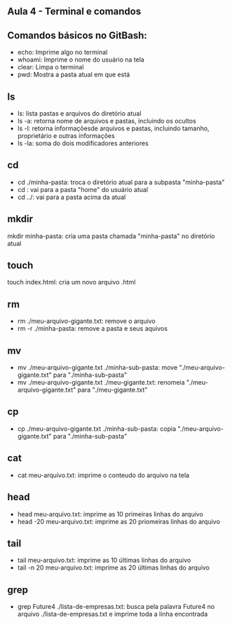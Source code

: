 ## Aula 4 - Terminal e comandos

## Comandos básicos no GitBash:
- echo: Imprime algo no terminal
- whoami: Imprime o nome do usuário na tela
- clear: Limpa o terminal
- pwd: Mostra a pasta atual em que está

## ls
- ls: lista pastas e arquivos do diretório atual
- ls -a: retorna nome de arquivos e pastas, incluindo os ocultos
- ls -l: retorna informaçõesde arquivos e pastas, incluindo tamanho, proprietário e outras informações
- ls -la: soma do dois modificadores anteriores

## cd
- cd ./minha-pasta: troca o diretório atual para a subpasta "minha-pasta"
- cd : vai para a pasta "home" do usuário atual
- cd ../: vai para a pasta acima da atual

## mkdir
mkdir minha-pasta: cria uma pasta chamada "minha-pasta" no diretório atual

## touch
touch index.html: cria um novo arquivo .html

## rm
- rm ./meu-arquivo-gigante.txt: remove o arquivo
- rm -r ./minha-pasta: remove a pasta e seus aquivos

## mv
- mv ./meu-arquivo-gigante.txt ./minha-sub-pasta: move "./meu-arquivo-gigante.txt"  para  "./minha-sub-pasta"
- mv ./meu-arquivo-gigante.txt ./meu-gigante.txt: renomeia "./meu-arquivo-gigante.txt" para "./meu-gigante.txt"

## cp
- cp ./meu-arquivo-gigante.txt ./minha-sub-pasta: copia "./meu-arquivo-gigante.txt" para "./minha-sub-pasta"

## cat
- cat meu-arquivo.txt: imprime o conteudo do arquivo na tela

## head
- head meu-arquivo.txt: imprime as 10 primeiras linhas do arquivo
- head -20 meu-arquivo.txt: imprime as 20 priomeiras linhas do arquivo

## tail
- tail meu-arquivo.txt: imprime as 10 últimas  linhas do arquivo
- tail -n 20 meu-arquivo.txt: imprime as 20 últimas linhas do arquivo

## grep
- grep Future4 ./lista-de-empresas.txt: busca pela palavra Future4 no arquivo ./lista-de-empresas.txt e imprime toda a linha encontrada
  

